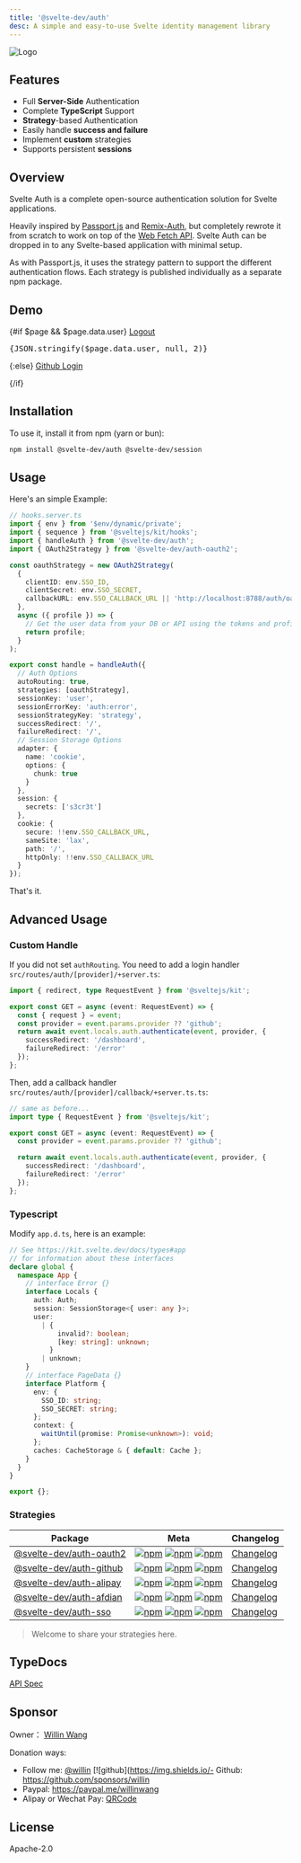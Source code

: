 ```yaml
---
title: '@svelte-dev/auth'
desc: A simple and easy-to-use Svelte identity management library
---
```


<script>
  import { page } from "$app/stores";
</script>

![Logo](https://repository-images.githubusercontent.com/726691357/f09bf6fc-3844-4584-8eee-6bfb425d8a38)

## Features

- Full **Server-Side** Authentication
- Complete **TypeScript** Support
- **Strategy**-based Authentication
- Easily handle **success and failure**
- Implement **custom** strategies
- Supports persistent **sessions**

## Overview

Svelte Auth is a complete open-source authentication solution for Svelte applications.

Heavily inspired by [Passport.js](https://passportjs.org) and [Remix-Auth](https://github.com/sergiodxa/remix-auth), but completely rewrote it from scratch to work on top of the [Web Fetch API](https://developer.mozilla.org/en-US/docs/Web/API/Fetch_API). Svelte Auth can be dropped in to any Svelte-based application with minimal setup.

As with Passport.js, it uses the strategy pattern to support the different authentication flows. Each strategy is published individually as a separate npm package.

## Demo

{#if $page && $page.data.user}
<a class="btn btn-secondary m-auto !w-32 !max-w-32 !min-w-0 flex" href="/logout?redirectTo=/en">Logout</a>

  <div class="w-full">
    <pre>{JSON.stringify($page.data.user, null, 2)}</pre>
  </div>
{:else}
  <!-- <a href="/auth/alipay">Alipay Login</a> -->
  <!-- <a href="/auth/sso">SSO Login</a> | -->
  <a class="btn btn-secondary m-auto !w-32 !max-w-32 !min-w-0 flex" href="/auth/github?redirect_uri=/en/auth">Github Login</a>

{/if}

## Installation

To use it, install it from npm (yarn or bun):

```bash
npm install @svelte-dev/auth @svelte-dev/session
```

## Usage

Here's an simple Example:

```ts
// hooks.server.ts
import { env } from '$env/dynamic/private';
import { sequence } from '@sveltejs/kit/hooks';
import { handleAuth } from '@svelte-dev/auth';
import { OAuth2Strategy } from '@svelte-dev/auth-oauth2';

const oauthStrategy = new OAuth2Strategy(
  {
    clientID: env.SSO_ID,
    clientSecret: env.SSO_SECRET,
    callbackURL: env.SSO_CALLBACK_URL || 'http://localhost:8788/auth/oauth2/callback'
  },
  async ({ profile }) => {
    // Get the user data from your DB or API using the tokens and profile
    return profile;
  }
);

export const handle = handleAuth({
  // Auth Options
  autoRouting: true,
  strategies: [oauthStrategy],
  sessionKey: 'user',
  sessionErrorKey: 'auth:error',
  sessionStrategyKey: 'strategy',
  successRedirect: '/',
  failureRedirect: '/',
  // Session Storage Options
  adapter: {
    name: 'cookie',
    options: {
      chunk: true
    }
  },
  session: {
    secrets: ['s3cr3t']
  },
  cookie: {
    secure: !!env.SSO_CALLBACK_URL,
    sameSite: 'lax',
    path: '/',
    httpOnly: !!env.SSO_CALLBACK_URL
  }
});
```

That's it.

## Advanced Usage

### Custom Handle

If you did not set `authRouting`. You need to add a login handler `src/routes/auth/[provider]/+server.ts`:

```ts
import { redirect, type RequestEvent } from '@sveltejs/kit';

export const GET = async (event: RequestEvent) => {
  const { request } = event;
  const provider = event.params.provider ?? 'github';
  return await event.locals.auth.authenticate(event, provider, {
    successRedirect: '/dashboard',
    failureRedirect: '/error'
  });
};
```

Then, add a callback handler `src/routes/auth/[provider]/callback/+server.ts.ts`:

```ts
// same as before...
import type { RequestEvent } from '@sveltejs/kit';

export const GET = async (event: RequestEvent) => {
  const provider = event.params.provider ?? 'github';

  return await event.locals.auth.authenticate(event, provider, {
    successRedirect: '/dashboard',
    failureRedirect: '/error'
  });
};
```

### Typescript

Modify `app.d.ts`, here is an example:

```ts
// See https://kit.svelte.dev/docs/types#app
// for information about these interfaces
declare global {
  namespace App {
    // interface Error {}
    interface Locals {
      auth: Auth;
      session: SessionStorage<{ user: any }>;
      user:
        | {
            invalid?: boolean;
            [key: string]: unknown;
          }
        | unknown;
    }
    // interface PageData {}
    interface Platform {
      env: {
        SSO_ID: string;
        SSO_SECRET: string;
      };
      context: {
        waitUntil(promise: Promise<unknown>): void;
      };
      caches: CacheStorage & { default: Cache };
    }
  }
}

export {};
```

### Strategies

| Package                                                                                           | Meta                                                                                                                                                                                                                                                                                                                                                                                                                                         | Changelog                                                                                       |
| ------------------------------------------------------------------------------------------------- | -------------------------------------------------------------------------------------------------------------------------------------------------------------------------------------------------------------------------------------------------------------------------------------------------------------------------------------------------------------------------------------------------------------------------------------------- | ----------------------------------------------------------------------------------------------- |
| [@svelte-dev/auth-oauth2](https://github.com/willin/svelte-turbo/tree/main/packages/auth-oauth2/) | [![npm](https://img.shields.io/npm/v/@svelte-dev/auth-oauth2?style=flat-square&logo=npm)](https://npmjs.org/package/@svelte-dev/auth-oauth2) [![npm](https://img.shields.io/npm/dm/@svelte-dev/auth-oauth2?style=flat-square&label=down)](https://npmjs.org/package/@svelte-dev/auth-oauth2) [![npm](https://img.shields.io/npm/dt/@svelte-dev/auth-oauth2?style=flat-square&label=down)](https://npmjs.org/package/@svelte-dev/auth-oauth2) | [Changelog](https://github.com/willin/svelte-turbo/tree/main/packages/auth-oauth2/CHANGELOG.md) |
| [@svelte-dev/auth-github](https://github.com/willin/svelte-turbo/tree/main/packages/auth-github/) | [![npm](https://img.shields.io/npm/v/@svelte-dev/auth-github?style=flat-square&logo=npm)](https://npmjs.org/package/@svelte-dev/auth-github) [![npm](https://img.shields.io/npm/dm/@svelte-dev/auth-github?style=flat-square&label=down)](https://npmjs.org/package/@svelte-dev/auth-github) [![npm](https://img.shields.io/npm/dt/@svelte-dev/auth-github?style=flat-square&label=down)](https://npmjs.org/package/@svelte-dev/auth-github) | [Changelog](https://github.com/willin/svelte-turbo/tree/main/packages/auth-github/CHANGELOG.md) |
| [@svelte-dev/auth-alipay](https://github.com/willin/svelte-turbo/tree/main/packages/auth-alipay/) | [![npm](https://img.shields.io/npm/v/@svelte-dev/auth-alipay?style=flat-square&logo=npm)](https://npmjs.org/package/@svelte-dev/auth-alipay) [![npm](https://img.shields.io/npm/dm/@svelte-dev/auth-alipay?style=flat-square&label=down)](https://npmjs.org/package/@svelte-dev/auth-alipay) [![npm](https://img.shields.io/npm/dt/@svelte-dev/auth-alipay?style=flat-square&label=down)](https://npmjs.org/package/@svelte-dev/auth-alipay) | [Changelog](https://github.com/willin/svelte-turbo/tree/main/packages/auth-alipay/CHANGELOG.md) |
| [@svelte-dev/auth-afdian](https://github.com/willin/svelte-turbo/tree/main/packages/auth-afdian/) | [![npm](https://img.shields.io/npm/v/@svelte-dev/auth-afdian?style=flat-square&logo=npm)](https://npmjs.org/package/@svelte-dev/auth-afdian) [![npm](https://img.shields.io/npm/dm/@svelte-dev/auth-afdian?style=flat-square&label=down)](https://npmjs.org/package/@svelte-dev/auth-afdian) [![npm](https://img.shields.io/npm/dt/@svelte-dev/auth-afdian?style=flat-square&label=down)](https://npmjs.org/package/@svelte-dev/auth-afdian) | [Changelog](https://github.com/willin/svelte-turbo/tree/main/packages/auth-afdian/CHANGELOG.md) |
| [@svelte-dev/auth-sso](https://github.com/willin/svelte-turbo/tree/main/packages/auth-sso/)       | [![npm](https://img.shields.io/npm/v/@svelte-dev/auth-sso?style=flat-square&logo=npm)](https://npmjs.org/package/@svelte-dev/auth-sso) [![npm](https://img.shields.io/npm/dm/@svelte-dev/auth-sso?style=flat-square&label=down)](https://npmjs.org/package/@svelte-dev/auth-sso) [![npm](https://img.shields.io/npm/dt/@svelte-dev/auth-sso?style=flat-square&label=down)](https://npmjs.org/package/@svelte-dev/auth-sso)                   | [Changelog](https://github.com/willin/svelte-turbo/tree/main/packages/auth-sso/CHANGELOG.md)    |

> Welcome to share your strategies here.

## TypeDocs

[API Spec](/docs/auth/)

## Sponsor

Owner： [Willin Wang](https://willin.wang)

Donation ways:

- Follow me: [@willin](https://github.com/willin) [![github](https://img.shields.io/- Github: <https://github.com/sponsors/willin>
- Paypal: <https://paypal.me/willinwang>
- Alipay or Wechat Pay: [QRCode](https://user-images.githubusercontent.com/1890238/89126156-0f3eeb80-d516-11ea-9046-5a3a5d59b86b.png)

## License

Apache-2.0
